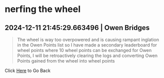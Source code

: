 # nerfing the wheel
## 2024-12-11 21:45:29.663496 \| Owen Bridges 
>  The wheel is way too overpowered and is causing rampant inglation in the Owen Points list so I have made a secondary leaderboard for wheel points where 10 wheel points can be exchanged for Owen Points, I will be retroactively clearing the logs and converting Owen Points gained from the wheel into wheel points  

 Click [Here](../) to Go Back